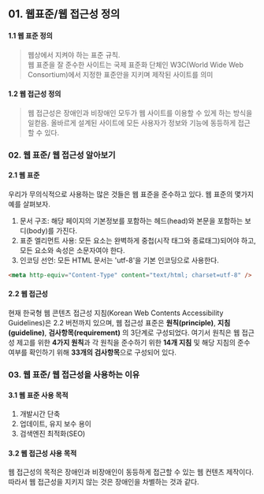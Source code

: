 ## 01. 웹표준/웹 접근성 정의

#### 1.1 웹 표준 정의

> 웹상에서 지켜야 하는 표준 규칙.  
> 웹 표준을 잘 준수한 사이트는 국제 표준화 단체인 W3C(World Wide Web Consortium)에서 지정한 표준안을 지키며 제작된 사이트를 의미

#### 1.2 웹 접근성 정의

> 웹 접근성은 장애인과 비장애인 모두가 웹 사이트를 이용할 수 있게 하는 방식을 일컫음. 올바르게 설계된 사이트에 모든 사용자가 정보와 기능에 동등하게 접근할 수 있다.

### 02. 웹 표준/ 웹 접근성 알아보기

#### 2.1 웹 표준

우리가 무의식적으로 사용하는 많은 것들은 웹 표준을 준수하고 있다.
웹 표준의 몇가지 예를 살펴보자.

1. 문서 구조: 해당 페이지의 기본정보를 포함하는 헤드(head)와 본문을 포함하는 보디(body)를 가진다.
2. 표준 엘리먼트 사용: 모든 요소는 완벽하게 중첩(시작 태그와 종료태그)되어야 하고, 모든 요소와 속성은 소문자여야 한다.
3. 인코딩 선언: 모든 HTML 문서는 'utf-8'을 기본 인코딩으로 사용한다.

```html
<meta http-equiv="Content-Type" content="text/html; charset=utf-8" />
```

#### 2.2 웹 접근성

현재 한국형 웹 콘텐츠 접근성 지침(Korean Web Contents Accessibility Guidelines)은 2.2 버전까지 있으며, 웹 접근성 표준은 **원칙(principle)**, **지침(guideline)**, **검사항목(requirement)** 의 3단계로 구성되었다. 여기서 원칙은 웹 접근성 제고를 위한 **4가지 원칙**과 각 원칙을 준수하기 위한 **14개 지침** 및 해당 지침의 준수 여부를 확인하기 위해 **33개의 검사항목**으로 구성되어 있다.

### 03. 웹 표준/ 웹 접근성을 사용하는 이유

#### 3.1 웹 표준 사용 목적

1. 개발시간 단축
2. 업데이트, 유지 보수 용이
3. 검색엔진 최적화(SEO)

#### 3.2 웹 접근성 사용 목적

웹 접근성의 목적은 장애인과 비장애인이 동등하게 접근할 수 있는 웹 컨텐츠 제작이다. 따라서 웹 접근성을 지키지 않는 것은 장애인을 차별하는 것과 같다.
